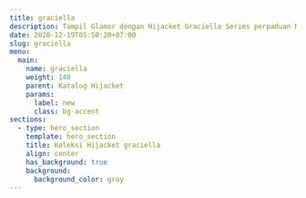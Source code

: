 ```yaml
---
title: graciella
description: Tampil Glamor dengan Hijacket Graciella Series perpaduan Material Micro Quilting Parachute dan Premium fleece motif menarik, pilihan warna yang memukau akan memberikan kesan Elegan pada tampilan spesialmu.
date: 2020-12-19T05:50:20+07:00
slug: graciella
menu:
  main:
    name: graciella
    weight: 140
    parent: Katalog Hijacket
    params:
      label: new
      class: bg-accent
sections:
  - type: hero_section
    template: hero_section
    title: Koleksi Hijacket graciella
    align: center
    has_background: true
    background:
      background_color: gray
---
```


